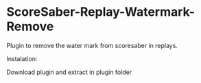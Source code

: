 # ScoreSaber-Replay-Watermark-Remove
Plugin to remove the water mark from scoresaber in replays.

Instalation:

Download plugin and extract in plugin folder
